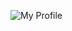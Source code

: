 ![My Profile](https://avatars0.githubusercontent.com/u/47635607?s=460&u=24b48ef776bbf47c7fc605975c7847eea5d0910d&v=4)

